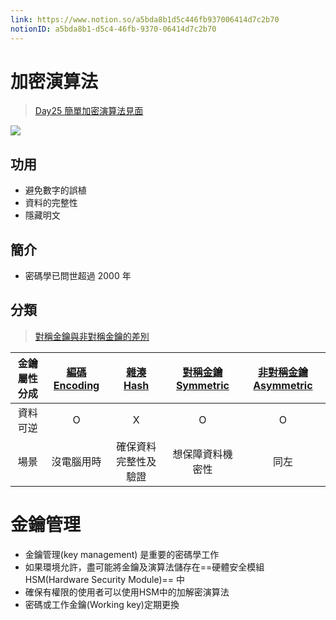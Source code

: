 ```yaml
---
link: https://www.notion.so/a5bda8b1d5c446fb937006414d7c2b70
notionID: a5bda8b1-d5c4-46fb-9370-06414d7c2b70
---
```

# 加密演算法
>[Day25 簡單加密演算法見面](https://ithelp.ithome.com.tw/articles/10188698)

![](crypto.md#^e7ecf4)

## 功用
- 避免數字的誤植
- 資料的完整性
- 隱藏明文

## 簡介
- 密碼學已問世超過 2000 年

## 分類
> [對稱金鑰與非對稱金鑰的差別](對稱金鑰與非對稱金鑰的差別.md)

|金鑰屬性分成|[編碼 Encoding](編碼%20Encoding.md)| [雜湊 Hash](雜湊%20Hash.md) |[對稱金鑰 Symmetric](對稱金鑰%20Symmetric.md)|[非對稱金鑰 Asymmetric](非對稱金鑰%20Asymmetric.md)|
|:-:|:-:|:-:|:-:|:-:|
|資料可逆|O|X|O|O|
|場景|沒電腦用時|確保資料完整性及驗證|想保障資料機密性|同左|


# 金鑰管理
- 金鑰管理(key management) 是重要的密碼學工作
- 如果環境允許，盡可能將金鑰及演算法儲存在==硬體安全模組 HSM(Hardware Security Module)== 中
- 確保有權限的使用者可以使用HSM中的加解密演算法
- 密碼或工作金鑰(Working key)定期更換






